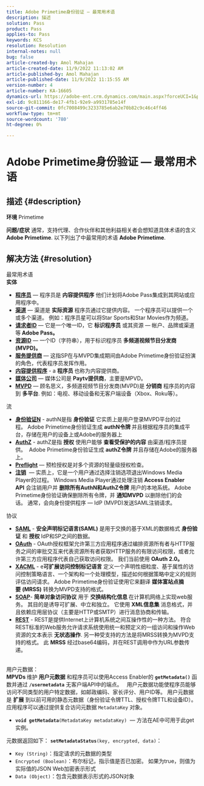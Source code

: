 ```yaml
---
title: Adobe Primetime身份验证 — 最常用术语
description: 描述
solution: Pass
product: Pass
applies-to: Pass
keywords: KCS
resolution: Resolution
internal-notes: null
bug: false
article-created-by: Amol Mahajan
article-created-date: 11/9/2022 11:13:02 AM
article-published-by: Amol Mahajan
article-published-date: 11/9/2022 11:15:55 AM
version-number: 4
article-number: KA-16605
dynamics-url: https://adobe-ent.crm.dynamics.com/main.aspx?forceUCI=1&pagetype=entityrecord&etn=knowledgearticle&id=4f62ba74-1f60-ed11-9561-6045bd006268
exl-id: 9c811166-de17-4fb1-92e9-a9931785e14f
source-git-commit: 0fc7008499c3233785e6ab2e70b82c9c46c4ff46
workflow-type: tm+mt
source-wordcount: '780'
ht-degree: 0%

---
```


# Adobe Primetime身份验证 — 最常用术语

## 描述 {#description}

<b>环境</b>
Primetime


<b>问题/症状</b>
通常，支持代理、合作伙伴和其他利益相关者会想知道具体术语的含义 <b>Adobe Primetime</b>. 以下列出了中最常用的术语 <b>Adobe Primetime</b>.


## 解决方法 {#resolution}

最常用术语<br>
<b>实体</b>

- <u><b>程序员</b></u>  — 程序员是 <b>内容提供程序</b> 他们计划将Adobe Pass集成到其网站或应用程序中。
- <u><b>渠道</b></u>  — 渠道是 <b>实际资源</b> 程序员通过它提供内容。 一个程序员可以提供一个或多个渠道。 例如：程序员星可以将Star Sports和Star Movies作为频道。
- <u><b>请求者ID</b></u>  — 它是一个唯一ID，它 <b>标识程序员</b> 或其资源 — 帐户、品牌或渠道等<b> Adobe Pass。 </b>
- <u><b>资源ID</b></u>  — 一个ID（字符串），用于标识程序员<b> 多频道视频节目分发商(MVPD)。 </b>
- <u><b>服务提供商</b></u>  — 这指SP在与MVPD集成期间由Adobe Primetime身份验证扮演的角色，代表程序员发挥作用。
- <u><b>内容提供程序</b></u> - a <b>程序员 </b>也称为内容提供商。
- <u><b>媒体公司</b></u>  — 媒体公司是 <b>Paytv提供商</b>，主要是MPVD。
- <u><b>MVPD</b></u>  — 顾名思义，多频道视频节目分发商(MVPD)是 <b>分销商</b> 程序员的内容到 <b>多平台</b>. 例如：电视、移动设备和无客户端设备（Xbox、Roku等）。

流
- <u><b>身份验证N</b></u> - authN是指 <b>身份验证</b> 它实质上是用户登录MVPD平台的过程。 Adobe Primetime身份验证生成 <b>authN令牌 </b>并且根据程序员的集成平台，存储在用户的设备上或Adobe的服务器上
- <u><b>AuthZ</b></u> - authZ是指 <b>授权</b> 使用户能够 <b>查看受保护的内容</b> 由渠道/程序员提供。  Adobe Primetime身份验证生成 <b>authZ令牌</b> 并且存储在Adobe的服务器上。
- <u><b>Preflight</b></u>  — 预检授权是对多个资源的轻量级授权检查。
- <u><b>注销</b></u>  — 实质上，它是一个用户通过选择注销选项退出Windows Media Player的过程。 Windows Media Player通过处理注销 <b>Access Enabler API</b> 会注销用户并 <b>删除所有AuthN和AuthZ令牌</b> 用户的本地系统。 Adobe Primetime身份验证确保删除所有令牌，并 <b>通知MVPD</b> 以删除他们的会话。 通常，会向身份提供程序 — IdP (MVPD)发送SAML注销请求。



协议
- <b><u>SAML</u></b> - <b>安全声明标记语言(SAML)</b> 是用于交换的基于XML的数据格式 <b>身份验证</b> 和 <b>授权</b> IdP和SP之间的数据。
- <u><b>OAuth</b></u> - OAuth授权框架允许第三方应用程序通过编排资源所有者与HTTP服务之间的审批交互来代表资源所有者获取HTTP服务的有限访问权限，或者允许第三方应用程序代表自己获取访问权限。 我们当前使用 <b>OAuth 2.0。</b>
- <b><u>XACML</u></b> - e<b>可扩展访问控制标记语言</b> 定义一个声明性细粒度、基于属性的访问控制策略语言、一个架构和一个处理模型，描述如何根据策略中定义的规则评估访问请求。 Adobe Primetime身份验证使用它来翻译 <b>媒体富站点摘要</b> <b>(MRSS)</b> 转换为MVPD支持的格式。
- <b><u>SOAP</u></b>- <b>简单对象访问协议</b> 用于 <b>交换结构化信息 </b>在计算机网络上实现web服务。 其目的是诱导可扩展、中立和独立。 它使用 <b>XML信息集</b> 消息格式，并且依赖应用层协议（主要是HTTP或SMTP）进行消息协商和传输。
- <u><b>REST</b></u> - REST是提供Internet上计算机系统之间互操作性的一种方法。 符合REST标准的Web服务允许请求系统使用统一和预定义的一组访问和操作Web资源的文本表示 <b>无状态操作</b>. 另一种受支持的方法是将MRSS转换为MVPD支持的格式。 此 <b>MRSS</b> 经过base64编码，并在REST调用中作为URL参数传递。

<br>用户元数据：<br>
<b>MPVDs </b>维护<b> 用户元数据</b> 和程序员可以使用Access Enabler的 <b>`getMetadata()`</b> 函数并通过 <b>`/usermetadata`</b> 无客户端API中的端点。
 
用户元数据功能使程序员能够访问不同类型的用户特定数据，如邮政编码、家长评分、用户ID等。 用户元数据是 <b>扩展</b> 到以前可用的静态元数据（身份验证令牌TTL、授权令牌TTL和设备ID）。 应用程序可以通过提供复合访问元数据 `MetadataKey` 对象。

- <b>`void getMetadata`</b>`(MetadataKey metadataKey)`  — 方法在AE中可用于此get实例。


元数据返回如下： <b>`setMetadataStatus`</b>`(key, encrypted, data)`：

- `Key (String)`：指定请求的元数据的类型
- `Encrypted (Boolean)`：布尔标记，指示值是否已加密。 如果为true，则值为实际值的JSON Web加密表示形式
- `Data (Object)`：包含元数据表示形式的JSON对象

